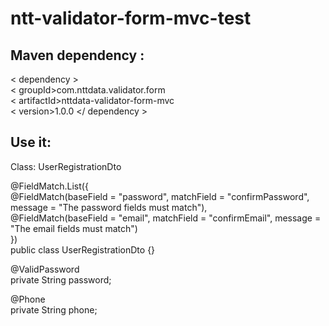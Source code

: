 # ntt-validator-form-mvc-test


## Maven dependency :  
< dependency >  
    < groupId>com.nttdata.validator.form</groupId >  
    < artifactId>nttdata-validator-form-mvc</artifactId >  
    < version>1.0.0</version >
</ dependency >  

## Use it:

Class: UserRegistrationDto  

@FieldMatch.List({  
        @FieldMatch(baseField = "password", matchField = "confirmPassword", message = "The password fields must match"),  
        @FieldMatch(baseField = "email", matchField = "confirmEmail", message = "The email fields must match")  
})  
public class UserRegistrationDto {}  


@ValidPassword  
private String password;  

@Phone  
private String phone;  

